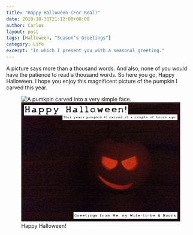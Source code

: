 ```yaml
---
title: "Happy Halloween (For Real)"
date: 2010-10-31T21:12:00+00:00
author: Carlos
layout: post
tags: [Halloween, "Season’s Greetings"]
category: Life
excerpt: "In which I present you with a seasonal greeting."
---
```

A picture says more than a thousand words. And also, none of you would have the patience to read a thousand words. So here you go, Happy Halloween. I hope you enjoy this magnificent picture of the pumpkin I carved this year.

<figure>
  <img class="js-lazy-load" data-original="/assets/posts/2010/10/hh.jpg" alt="A pumkpin carved into a very simple face.">
  <noscript>
    <img src="/assets/posts/2010/10/hh.jpg" alt="A pumkpin carved into a very simple face.">
  </noscript>
  <figcaption>Happy Halloween!</figcaption>
</figure>
